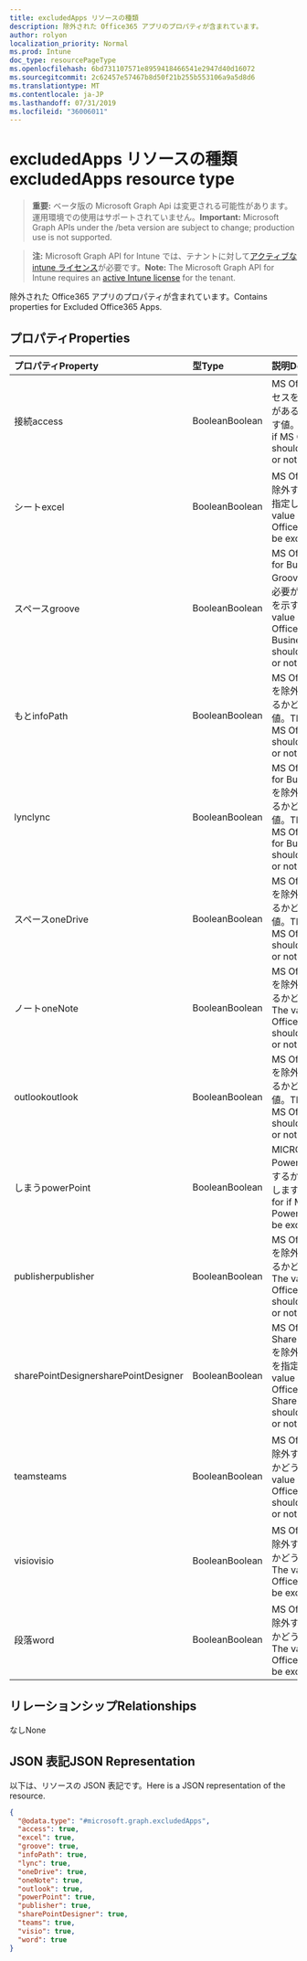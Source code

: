 ```yaml
---
title: excludedApps リソースの種類
description: 除外された Office365 アプリのプロパティが含まれています。
author: rolyon
localization_priority: Normal
ms.prod: Intune
doc_type: resourcePageType
ms.openlocfilehash: 6bd731107571e8959418466541e2947d40d16072
ms.sourcegitcommit: 2c62457e57467b8d50f21b255b553106a9a5d8d6
ms.translationtype: MT
ms.contentlocale: ja-JP
ms.lasthandoff: 07/31/2019
ms.locfileid: "36006011"
---
```

# <a name="excludedapps-resource-type"></a><span data-ttu-id="7e63c-103">excludedApps リソースの種類</span><span class="sxs-lookup"><span data-stu-id="7e63c-103">excludedApps resource type</span></span>

> <span data-ttu-id="7e63c-104">**重要:** ベータ版の Microsoft Graph Api は変更される可能性があります。運用環境での使用はサポートされていません。</span><span class="sxs-lookup"><span data-stu-id="7e63c-104">**Important:** Microsoft Graph APIs under the /beta version are subject to change; production use is not supported.</span></span>

> <span data-ttu-id="7e63c-105">**注:** Microsoft Graph API for Intune では、テナントに対して[アクティブな intune ライセンス](https://go.microsoft.com/fwlink/?linkid=839381)が必要です。</span><span class="sxs-lookup"><span data-stu-id="7e63c-105">**Note:** The Microsoft Graph API for Intune requires an [active Intune license](https://go.microsoft.com/fwlink/?linkid=839381) for the tenant.</span></span>

<span data-ttu-id="7e63c-106">除外された Office365 アプリのプロパティが含まれています。</span><span class="sxs-lookup"><span data-stu-id="7e63c-106">Contains properties for Excluded Office365 Apps.</span></span>

## <a name="properties"></a><span data-ttu-id="7e63c-107">プロパティ</span><span class="sxs-lookup"><span data-stu-id="7e63c-107">Properties</span></span>
|<span data-ttu-id="7e63c-108">プロパティ</span><span class="sxs-lookup"><span data-stu-id="7e63c-108">Property</span></span>|<span data-ttu-id="7e63c-109">型</span><span class="sxs-lookup"><span data-stu-id="7e63c-109">Type</span></span>|<span data-ttu-id="7e63c-110">説明</span><span class="sxs-lookup"><span data-stu-id="7e63c-110">Description</span></span>|
|:---|:---|:---|
|<span data-ttu-id="7e63c-111">接続</span><span class="sxs-lookup"><span data-stu-id="7e63c-111">access</span></span>|<span data-ttu-id="7e63c-112">Boolean</span><span class="sxs-lookup"><span data-stu-id="7e63c-112">Boolean</span></span>|<span data-ttu-id="7e63c-113">MS Office へのアクセスを除外する必要があるかどうかを示す値。</span><span class="sxs-lookup"><span data-stu-id="7e63c-113">The value for if MS Office Access should be excluded or not.</span></span>|
|<span data-ttu-id="7e63c-114">シート</span><span class="sxs-lookup"><span data-stu-id="7e63c-114">excel</span></span>|<span data-ttu-id="7e63c-115">Boolean</span><span class="sxs-lookup"><span data-stu-id="7e63c-115">Boolean</span></span>|<span data-ttu-id="7e63c-116">MS Office Excel を除外するかどうかを指定します。</span><span class="sxs-lookup"><span data-stu-id="7e63c-116">The value for if MS Office Excel should be excluded or not.</span></span>|
|<span data-ttu-id="7e63c-117">スペース</span><span class="sxs-lookup"><span data-stu-id="7e63c-117">groove</span></span>|<span data-ttu-id="7e63c-118">Boolean</span><span class="sxs-lookup"><span data-stu-id="7e63c-118">Boolean</span></span>|<span data-ttu-id="7e63c-119">MS Office OneDrive for Business-Groove を除外する必要があるかどうかを示す値。</span><span class="sxs-lookup"><span data-stu-id="7e63c-119">The value for if MS Office OneDrive for Business - Groove should be excluded or not.</span></span>|
|<span data-ttu-id="7e63c-120">もと</span><span class="sxs-lookup"><span data-stu-id="7e63c-120">infoPath</span></span>|<span data-ttu-id="7e63c-121">Boolean</span><span class="sxs-lookup"><span data-stu-id="7e63c-121">Boolean</span></span>|<span data-ttu-id="7e63c-122">MS Office InfoPath を除外する必要があるかどうかを示す値。</span><span class="sxs-lookup"><span data-stu-id="7e63c-122">The value for if MS Office InfoPath should be excluded or not.</span></span>|
|<span data-ttu-id="7e63c-123">lync</span><span class="sxs-lookup"><span data-stu-id="7e63c-123">lync</span></span>|<span data-ttu-id="7e63c-124">Boolean</span><span class="sxs-lookup"><span data-stu-id="7e63c-124">Boolean</span></span>|<span data-ttu-id="7e63c-125">MS Office Skype for Business-Lync を除外する必要があるかどうかを示す値。</span><span class="sxs-lookup"><span data-stu-id="7e63c-125">The value for if MS Office Skype for Business - Lync should be excluded or not.</span></span>|
|<span data-ttu-id="7e63c-126">スペース</span><span class="sxs-lookup"><span data-stu-id="7e63c-126">oneDrive</span></span>|<span data-ttu-id="7e63c-127">Boolean</span><span class="sxs-lookup"><span data-stu-id="7e63c-127">Boolean</span></span>|<span data-ttu-id="7e63c-128">MS Office OneDrive を除外する必要があるかどうかを示す値。</span><span class="sxs-lookup"><span data-stu-id="7e63c-128">The value for if MS Office OneDrive should be excluded or not.</span></span>|
|<span data-ttu-id="7e63c-129">ノート</span><span class="sxs-lookup"><span data-stu-id="7e63c-129">oneNote</span></span>|<span data-ttu-id="7e63c-130">Boolean</span><span class="sxs-lookup"><span data-stu-id="7e63c-130">Boolean</span></span>|<span data-ttu-id="7e63c-131">MS Office OneNote を除外する必要があるかどうかの値。</span><span class="sxs-lookup"><span data-stu-id="7e63c-131">The value for if MS Office OneNote should be excluded or not.</span></span>|
|<span data-ttu-id="7e63c-132">outlook</span><span class="sxs-lookup"><span data-stu-id="7e63c-132">outlook</span></span>|<span data-ttu-id="7e63c-133">Boolean</span><span class="sxs-lookup"><span data-stu-id="7e63c-133">Boolean</span></span>|<span data-ttu-id="7e63c-134">MS Office Outlook を除外する必要があるかどうかを示す値。</span><span class="sxs-lookup"><span data-stu-id="7e63c-134">The value for if MS Office Outlook should be excluded or not.</span></span>|
|<span data-ttu-id="7e63c-135">しまう</span><span class="sxs-lookup"><span data-stu-id="7e63c-135">powerPoint</span></span>|<span data-ttu-id="7e63c-136">Boolean</span><span class="sxs-lookup"><span data-stu-id="7e63c-136">Boolean</span></span>|<span data-ttu-id="7e63c-137">MICROSOFT Office PowerPoint を除外するかどうかを指定します。</span><span class="sxs-lookup"><span data-stu-id="7e63c-137">The value for if MS Office PowerPoint should be excluded or not.</span></span>|
|<span data-ttu-id="7e63c-138">publisher</span><span class="sxs-lookup"><span data-stu-id="7e63c-138">publisher</span></span>|<span data-ttu-id="7e63c-139">Boolean</span><span class="sxs-lookup"><span data-stu-id="7e63c-139">Boolean</span></span>|<span data-ttu-id="7e63c-140">MS Office Publisher を除外する必要があるかどうかの値。</span><span class="sxs-lookup"><span data-stu-id="7e63c-140">The value for if MS Office Publisher should be excluded or not.</span></span>|
|<span data-ttu-id="7e63c-141">sharePointDesigner</span><span class="sxs-lookup"><span data-stu-id="7e63c-141">sharePointDesigner</span></span>|<span data-ttu-id="7e63c-142">Boolean</span><span class="sxs-lookup"><span data-stu-id="7e63c-142">Boolean</span></span>|<span data-ttu-id="7e63c-143">MS Office SharePointDesigner を除外するかどうかを指定します。</span><span class="sxs-lookup"><span data-stu-id="7e63c-143">The value for if MS Office SharePointDesigner should be excluded or not.</span></span>|
|<span data-ttu-id="7e63c-144">teams</span><span class="sxs-lookup"><span data-stu-id="7e63c-144">teams</span></span>|<span data-ttu-id="7e63c-145">Boolean</span><span class="sxs-lookup"><span data-stu-id="7e63c-145">Boolean</span></span>|<span data-ttu-id="7e63c-146">MS Office Teams を除外する必要があるかどうかの値。</span><span class="sxs-lookup"><span data-stu-id="7e63c-146">The value for if MS Office Teams should be excluded or not.</span></span>|
|<span data-ttu-id="7e63c-147">visio</span><span class="sxs-lookup"><span data-stu-id="7e63c-147">visio</span></span>|<span data-ttu-id="7e63c-148">Boolean</span><span class="sxs-lookup"><span data-stu-id="7e63c-148">Boolean</span></span>|<span data-ttu-id="7e63c-149">MS Office Visio を除外する必要があるかどうかを示す値。</span><span class="sxs-lookup"><span data-stu-id="7e63c-149">The value for if MS Office Visio should be excluded or not.</span></span>|
|<span data-ttu-id="7e63c-150">段落</span><span class="sxs-lookup"><span data-stu-id="7e63c-150">word</span></span>|<span data-ttu-id="7e63c-151">Boolean</span><span class="sxs-lookup"><span data-stu-id="7e63c-151">Boolean</span></span>|<span data-ttu-id="7e63c-152">MS Office Word を除外する必要があるかどうかを示す値。</span><span class="sxs-lookup"><span data-stu-id="7e63c-152">The value for if MS Office Word should be excluded or not.</span></span>|

## <a name="relationships"></a><span data-ttu-id="7e63c-153">リレーションシップ</span><span class="sxs-lookup"><span data-stu-id="7e63c-153">Relationships</span></span>
<span data-ttu-id="7e63c-154">なし</span><span class="sxs-lookup"><span data-stu-id="7e63c-154">None</span></span>

## <a name="json-representation"></a><span data-ttu-id="7e63c-155">JSON 表記</span><span class="sxs-lookup"><span data-stu-id="7e63c-155">JSON Representation</span></span>
<span data-ttu-id="7e63c-156">以下は、リソースの JSON 表記です。</span><span class="sxs-lookup"><span data-stu-id="7e63c-156">Here is a JSON representation of the resource.</span></span>
<!-- {
  "blockType": "resource",
  "@odata.type": "microsoft.graph.excludedApps"
}
-->
``` json
{
  "@odata.type": "#microsoft.graph.excludedApps",
  "access": true,
  "excel": true,
  "groove": true,
  "infoPath": true,
  "lync": true,
  "oneDrive": true,
  "oneNote": true,
  "outlook": true,
  "powerPoint": true,
  "publisher": true,
  "sharePointDesigner": true,
  "teams": true,
  "visio": true,
  "word": true
}
```






